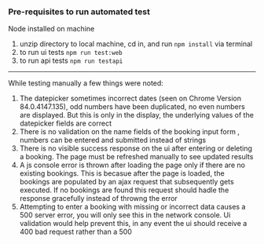 ### Pre-requisites to run automated test
Node installed on machine 

1. unzip directory to local machine, cd in, and run `npm install` via terminal 
2. to run ui tests `npm run test:web`
3. to run api tests `npm run testapi`


---
While testing manually a few things were noted: 

1. The datepicker sometimes incorrect dates (seen on Chrome Version 84.0.4147.135), odd numbers have been duplicated, no even numbers are displayed. But this is only in the display, the underlying values of the datepicker fields are correct
2. There is no validation on the name fields of the booking input form , numbers can be entered and submitted instead of strings 
3. There is no visible success response on the ui after entering or deleting a booking. The page must be refreshed manually to see updated results
4. A js console error is thrown after loading the page only if there are no existing bookings. This is becasue after the page is loaded, the bookings are populated by an ajax request that subsequently gets executed. If no bookings are found this request should hadle the response gracefully instead of throwng the error 
5. Attempting to enter a booking with missing or incorrect data causes a 500 server error, you will only see this in the network console. Ui validation would help prevent this, in any event the ui should receive a 400 bad request rather than a 500 
